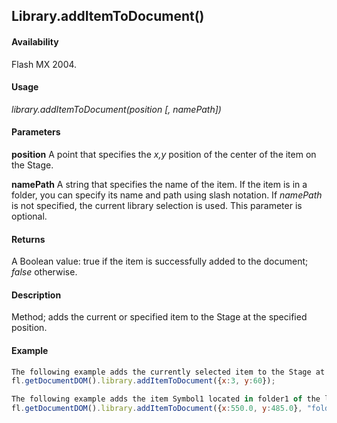 ## Library.addItemToDocument()

#### Availability

Flash MX 2004.

#### Usage

*library.addItemToDocument(position [, namePath])*

#### Parameters

**position** A point that specifies the *x,y* position of the center of the item on the Stage.

**namePath** A string that specifies the name of the item. If the item is in a folder, you can specify its name and path using slash notation. If *namePath* is not specified, the current library selection is used. This parameter is optional.

#### Returns

A Boolean value: true if the item is successfully added to the document; *false* otherwise.

#### Description

Method; adds the current or specified item to the Stage at the specified position.

#### Example

```javascript
The following example adds the currently selected item to the Stage at the (3, 60) position:
fl.getDocumentDOM().library.addItemToDocument({x:3, y:60});

The following example adds the item Symbol1 located in folder1 of the library to the Stage at the (550, 485) position:
fl.getDocumentDOM().library.addItemToDocument({x:550.0, y:485.0}, "folder1/Symbol1");

```
